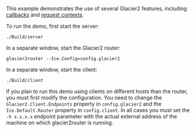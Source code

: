 This example demonstrates the use of several Glacier2 features, including
[callbacks][1] and [request contexts][2].

To run the demo, first start the server:

```
./Build/server
```

In a separate window, start the Glacier2 router:

```
glacier2router --Ice.Config=config.glacier2
```

In a separate window, start the client:

```
./Build/client
```

If you plan to run this demo using clients on different hosts than the
router, you must first modify the configuration. You need to change
the `Glacier2.Client.Endpoints` property in `config.glacier2` and the
`Ice.Default.Router` property in `config.client`. In all cases you must
set the `-h x.x.x.x` endpoint parameter with the actual external
address of the machine on which glacier2router is running.

[1]: https://doc.zeroc.com/ice/3.7/ice-services/glacier2/callbacks-through-glacier2
[2]: https://doc.zeroc.com/ice/3.7/ice-services/glacier2/how-glacier2-uses-request-contexts
